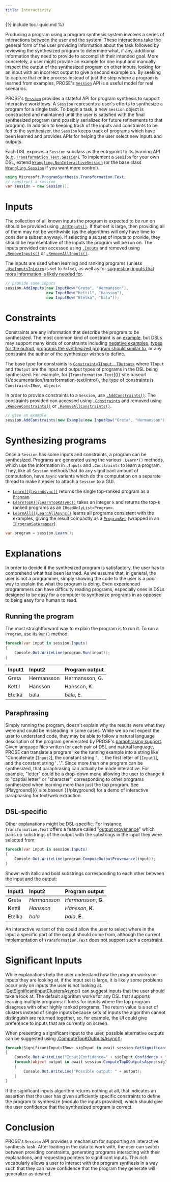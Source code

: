 ```yaml
---
title: Interactivity
---
```


{% include toc.liquid.md %}

Producing a program using a program synthesis system involves a series of
interactions between the user and the system. These interactions take the
general form of the user providing information about the task followed by
reviewing the synthesized program to determine what, if any, additional
information they need to provide to accomplish their intended goal.
More concretely, a user might provide an example for one input and manually
inspect the output of the synthesized program on other inputs, looking
for an input with an incorrect output to give a second example on.
By seeking to capture that entire process instead of just
the step where a program is learned from examples, PROSE&apos;s
[`Session`](https://prose-docs.azurewebsites.net/html/N_Microsoft_ProgramSynthesis_Wrangling_Session.htm)
API is a useful model for real scenarios.

PROSE&apos;s
[`Session`](https://prose-docs.azurewebsites.net/html/N_Microsoft_ProgramSynthesis_Wrangling_Session.htm)
provides a stateful API for program synthesis to support interactive workflows.
A `Session` represents a user&apos;s efforts to synthesize a program for
a single task.
To begin a task, a new `Session` object is constructed and maintained
until the user is satisfied with the final synthesized program (and possibly
serialized for future refinements to that program). In addition to keeping
track of the inputs and constraints to be fed to the synthesizer, the
`Session` keeps track of programs which have been learned and provides
APIs for helping the user select new inputs and outputs.

Each DSL exposes a `Session` subclass as the entrypoint to its learning API
(e.g. [`Transformation.Text.Session`](https://prose-docs.azurewebsites.net/html/T_Microsoft_ProgramSynthesis_Transformation_Text_Session.htm)).
To implement a `Session` for your own DSL, extend [`Wrangling.NonInteractiveSession`](https://prose-docs.azurewebsites.net/html/T_Microsoft_ProgramSynthesis_Wrangling_Session_NonInteractiveSession_3.htm)
(or the base class [`Wrangling.Session`](https://prose-docs.azurewebsites.net/html/N_Microsoft_ProgramSynthesis_Wrangling_Session.htm)
if you want more control).

```csharp
using Microsoft.ProgramSynthesis.Transformation.Text;
// construct a session
var session = new Session();
```


# Inputs

The collection of all known inputs the program is expected to be run on
should be provided using
[`.AddInputs()`](https://prose-docs.azurewebsites.net/html/M_Microsoft_ProgramSynthesis_Wrangling_Session_Session_3_AddInputs.htm).
If that set is large, then providing all of them may not be worthwhile
(as the algorithms will only have time to consider a subset anyway).
If selecting a subset of inputs to provide, they should be representative
of the inputs the program will be run on.
The inputs provided can accessed using [`.Inputs`](https://prose-docs.azurewebsites.net/html/P_Microsoft_ProgramSynthesis_Wrangling_Session_Session_3_Inputs.htm)
and removed using [`.RemoveInputs()`](https://prose-docs.azurewebsites.net/html/M_Microsoft_ProgramSynthesis_Wrangling_Session_Session_3_RemoveInputs.htm) or
[`.RemoveAllInputs()`](https://prose-docs.azurewebsites.net/html/M_Microsoft_ProgramSynthesis_Wrangling_Session_Session_3_RemoveAllInputs.htm).

The inputs are used when learning and ranking programs (unless
[`.UseInputsInLearn`](https://prose-docs.azurewebsites.net/html/P_Microsoft_ProgramSynthesis_Wrangling_Session_Session_3_UseInputsInLearn.htm)
is set to `false`), as well as for [suggesting inputs that more information
is likely needed for](#significant-inputs).

```csharp
// provide some inputs
session.AddInputs(new InputRow("Greta", "Hermansson"),
                  new InputRow("Kettil", "Hansson"),
                  new InputRow("Etelka", "bala"));
```


# Constraints

Constraints are any information that describe the program to be synthesized.
The most common kind of constraint is an [example](https://prose-docs.azurewebsites.net/html/T_Microsoft_ProgramSynthesis_Wrangling_Constraints_Example_2.htm),
but DSLs may support many kinds of constraints including [negative examples](https://prose-docs.azurewebsites.net/html/T_Microsoft_ProgramSynthesis_Wrangling_Constraints_DoesNotEqual_2.htm),
[types for the output](https://prose-docs.azurewebsites.net/html/T_Microsoft_ProgramSynthesis_Wrangling_Constraints_OutputIs_2.htm),
[programs the synthesized program should similar to](https://prose-docs.azurewebsites.net/html/T_Microsoft_ProgramSynthesis_Wrangling_Constraints_KnownProgram_2.htm),
or any constraint the author of the synthesizer wishes to define.

The base type for constraints is [`Constraint<TInput, TOutput>`](https://prose-docs.azurewebsites.net/html/T_Microsoft_ProgramSynthesis_Wrangling_Constraints_Constraint_2.htm#!)
where `TInput` and `TOutput` are the input and output types of programs
in the DSL being synthesized. For example, for
[`Transformation.Text`]({{ site.baseurl }}/documentation/transformation-text/intro/),
the type of constraints is `Constraint<IRow, object>`.

In order to provide constraints to a `Session`, use
[`.AddConstraints()`](https://prose-docs.azurewebsites.net/html/M_Microsoft_ProgramSynthesis_Wrangling_Session_Session_3_AddConstraints.htm).
The constraints provided can accessed using [`.Constraints`](https://prose-docs.azurewebsites.net/html/P_Microsoft_ProgramSynthesis_Wrangling_Session_Session_3_Constraints.htm)
and removed using [`.RemoveConstraints()`](https://prose-docs.azurewebsites.net/html/M_Microsoft_ProgramSynthesis_Wrangling_Session_Session_3_RemoveConstraints.htm) or
[`.RemoveAllConstraints()`](https://prose-docs.azurewebsites.net/html/M_Microsoft_ProgramSynthesis_Wrangling_Session_Session_3_RemoveAllConstraints.htm).

```csharp
// give an example
session.AddConstraints(new Example(new InputRow("Greta", "Hermansson"), "Hermansson, G."))
```


# Synthesizing programs

Once a `Session` has some inputs and constraints, a program can be synthesized.
Programs are generated using the various `.Learn*()` methods, which use the
information in `.Inputs` and `.Constraints` to learn a program. They, like
all `Session` methods that do any significant amount of computation,
have `Async` variants which do the computation on a separate thread to make
it easier to attach a `Session` to a GUI.

* [`Learn()`](https://prose-docs.azurewebsites.net/html/M_Microsoft_ProgramSynthesis_Wrangling_Session_Session_3_Learn.htm)/[`LearnAsync()`](https://prose-docs.azurewebsites.net/html/M_Microsoft_ProgramSynthesis_Wrangling_Session_Session_3_LearnAsync.htm) returns the single top-ranked program as a [`Program`](https://prose-docs.azurewebsites.net/html/T_Microsoft_ProgramSynthesis_Program_2.htm).
* [`LearnTopK()`](https://prose-docs.azurewebsites.net/html/M_Microsoft_ProgramSynthesis_Wrangling_Session_Session_3_LearnTopK.htm)/[`LearnTopKAsync()`](https://prose-docs.azurewebsites.net/html/M_Microsoft_ProgramSynthesis_Wrangling_Session_Session_3_LearnTopKAsync.htm) takes an integer `k` and returns the top-`k` ranked
	programs as an `IReadOnlyList<Program>`.
* [`LearnAll()`](https://prose-docs.azurewebsites.net/html/M_Microsoft_ProgramSynthesis_Wrangling_Session_Session_3_LearnAll.htm)/[`LearnAllAsync()`](https://prose-docs.azurewebsites.net/html/M_Microsoft_ProgramSynthesis_Wrangling_Session_Session_3_LearnAllAsync.htm) learns all programs consistent with the examples, giving
	the result compactly as a [`ProgramSet`](https://prose-docs.azurewebsites.net/html/P_Microsoft_ProgramSynthesis_Wrangling_Session_Session_3_IProgramSetWrapper_ProgramSet.htm) (wrapped in an 
	[`IProgramSetWrapper`](https://prose-docs.azurewebsites.net/html/T_Microsoft_ProgramSynthesis_Wrangling_Session_Session_3_IProgramSetWrapper.htm)).

```csharp
var program = session.Learn();
```


# Explanations

In order to decide if the synthesized program is satisfactory, the user has
to comprehend what has been learned. As we assume that, in general, the
user is not a programmer, simply showing the code to the user is a poor
way to explain the what the program is doing. Even experienced programmers
can have difficulty reading programs, especially ones in DSLs designed to
be easy for a computer to synthesize programs in as opposed to being
easy for a human to read.


## Running the program

The most straightforward way to explain the program is to run it.
To run a `Program`, use its [`Run()`](https://prose-docs.azurewebsites.net/html/M_Microsoft_ProgramSynthesis_Program_2_Run.htm) method:

```csharp
foreach(var input in session.Inputs)
{
    Console.Out.WriteLine(program.Run(input));
}
```

|Input1  | Input2     | Program output |
|:-------|:-----------|:---------------|
| Greta  | Hermansson | Hermansson, G. |
| Kettil | Hansson    | Hansson, K.    |
| Etelka | bala       | bala, E.       |
 

## Paraphrasing

Simply running the program, doesn&apos;t explain why the results were what
they were and could be misleading in some cases. While we do not expect the
user to understand code, they may be able to follow a natural language
description of the program genererated by PROSE&apos;s [paraphrasing support](https://prose-docs.azurewebsites.net/html/N_Microsoft_ProgramSynthesis_Paraphrasing.htm).
Given language files written for each pair of DSL and natural language,
PROSE can translate a program like the running example into a string like
"Concatenate [`Input2`], the constant string '`, `', the first letter of [`Input1`], and the constant string '`.`'.".
Since more than one program can be synthesized, that paraphrasing can
actually be made interactive. For example, "letter" could be a drop-down
menu allowing the user to change it to "captial letter" or "character",
corresponding to other programs synthesized when learning more than just
the top program.
See [Playground]({{ site.baseurl }}/playground) for a demo of interactive
paraphasing for text/web extraction.


## DSL-specific

Other explanations might be DSL-specific. For instance, `Transformation.Text`
offers a feature called "[output provenance](https://prose-docs.azurewebsites.net/html/M_Microsoft_ProgramSynthesis_Transformation_Text_Program_ComputeOutputProvenance.htm)"
which pairs up substrings of
the output with the substrings in the input they were selected from:

```csharp
foreach(var input in session.Inputs)
{
    Console.Out.WriteLine(program.ComputeOutputProvenance(input));
}
```

Shown with italic and bold substrings corresponding to each other between
the input and the output:

|Input1      | Input2       | Program output       |
|:-----------|:-------------|:---------------------|
| **G**reta  | *Hermansson* | *Hermansson*, **G**. |
| **K**ettil | *Hansson*    | *Hansson*, **K**.    |
| **E**telka | *bala*       | *bala*, **E**.       |

An interactive variant of this could allow the user to select where in the
input a specific part of the output should come from, although the current
implementation of `Transformation.Text` does not support such a constraint.


# Significant Inputs

While explanations help the user understand how the program works on inputs
they are looking at, if the input set is large, it is likely some problems
occur only on inputs the user is not looking at.
[.GetSignificantInputClustersAsync()](https://prose-docs.azurewebsites.net/html/M_Microsoft_ProgramSynthesis_Wrangling_Session_NonInteractiveSession_3_GetSignificantInputClustersAsync.htm)
can suggest inputs that the user should take a look at. The default
algorithm works for any DSL that supports learning multiple programs:
it looks for inputs where the top program disagrees with other highly
ranked programs. The return value is a set of clusters instead of single
inputs because sets of inputs the algorithm cannot distinguish are
returned together, so, for example, the UI could give preference to inputs
that are currently on screen.

When presenting a significant input to the user, possible alternative outputs
can be suggested using [.ComputeTopKOutputsAsync()](https://prose-docs.azurewebsites.net/html/M_Microsoft_ProgramSynthesis_Wrangling_Session_NonInteractiveSession_3_ComputeTopKOutputsAsync.htm):

```csharp
foreach(SignificantInput<IRow> sigInput in await session.GetSignificantInputsAsync())
{
    Console.Out.WriteLine("Input[Confidence=" + sigInput.Confidence + "]: " + sigInput.Input);
    foreach(object output in await session.ComputeTopKOutputsAsync(sigInput.Input, 5))
    {
        Console.Out.WriteLine("Possible output: " + output);
    }
}
```

If the significant inputs algorithm returns nothing at all, that indicates
an assertion that the user has given sufficiently specific constraints
to define the program to synthesize (modulo the inputs provided),
which should give the user confidence that the synthesized program is correct.


# Conclusion

PROSE&apos;s `Session` API provides a mechanism for supporting an
interactive synthesis task. After loading in the data to work with,
the user can switch between providing constraints, generating programs
interacting with their explanations, and requesting pointers to significant
inputs. This rich vocabularly allows a user to interact with the program
synthesis in a way such that they can have confidence that the program
they generate will generalize as desired.
